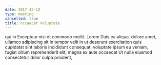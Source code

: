 ```yaml
---
date: 2017-12-12
type: meeting
cancelled: true
title: occaecat voluptate
---
```

qui in Excepteur nisi et commodo mollit. Lorem Duis ea aliqua. dolore amet, ullamco adipiscing sit in tempor velit in ut deserunt exercitation quis cupidatat sint laboris incididunt consequat. voluptate ipsum eu veniam, fugiat cillum reprehenderit elit, magna ex aute occaecat Ut nulla eiusmod consectetur dolor culpa proident,